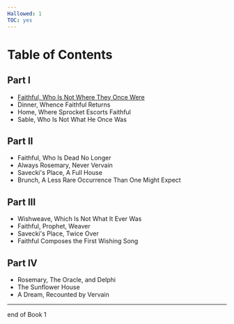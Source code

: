 ```yaml
---
Hallowed: 1
TOC: yes
---
```


# Table of Contents
## Part I
- [Faithful, Who Is Not Where They Once Were](https://advertiser-unfriendly.com/hallowed/book1/1)
- Dinner, Whence Faithful Returns
-  Home, Where Sprocket Escorts Faithful
- Sable, Who Is Not What He Once Was

## Part II
- Faithful, Who Is Dead No Longer
- Always Rosemary, Never Vervain
- Savecki's Place, A Full House
- Brunch, A Less Rare Occurrence Than One Might Expect
## Part III
- Wishweave, Which Is Not What It Ever Was
- Faithful, Prophet, Weaver
- Savecki's Place, Twice Over
- Faithful Composes the First Wishing Song
## Part IV
- Rosemary, The Oracle, and Delphi
- The Sunflower House
- A Dream, Recounted by Vervain
---
end of Book 1
